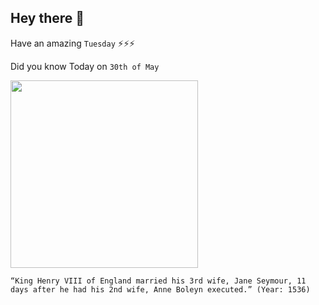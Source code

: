 ## Hey there 👋
Have an amazing `Tuesday` ⚡⚡⚡

Did you know Today on `30th of May`
 
 [<img src="https://upload.wikimedia.org/wikipedia/commons/thumb/3/3d/Family_of_Henry_VIII_c_1545_detail.jpg/1280px-Family_of_Henry_VIII_c_1545_detail.jpg" width="300" />](https://en.wikipedia.org/wiki/Wives_of_Henry_VIII) 
 ```
“King Henry VIII of England married his 3rd wife, Jane Seymour, 11 days after he had his 2nd wife, Anne Boleyn executed.” (Year: 1536)
```
